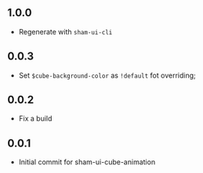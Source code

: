 ## 1.0.0
* Regenerate with `sham-ui-cli` 

## 0.0.3
* Set `$cube-background-color` as `!default` fot overriding;

## 0.0.2
* Fix a build

## 0.0.1 
* Initial commit for sham-ui-cube-animation
